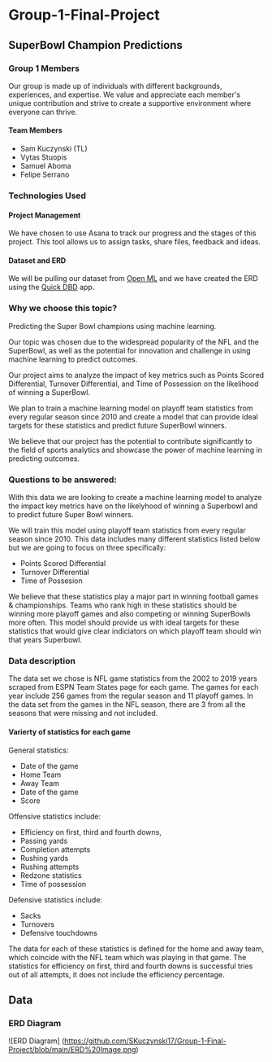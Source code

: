 # Group-1-Final-Project
## SuperBowl Champion Predictions

### Group 1 Members

Our group is made up of individuals with different backgrounds, experiences, and expertise. We value and appreciate each member's unique contribution and strive to create a supportive environment where everyone can thrive.

#### Team Members
- Sam Kuczynski (TL)
- Vytas Stuopis
- Samuel Aboma
- Felipe Serrano

### Technologies Used
#### Project Management

We have chosen to use Asana to track our progress and the stages of this project. This tool allows us to assign tasks, share files, feedback and ideas.

#### Dataset and ERD

We will be pulling our dataset from [Open ML](https://www.openml.org/search?type=data&status=active&id=43525&sort=runs) and we have created the ERD using the [Quick DBD](https://app.quickdatabasediagrams.com/#/) app.


### Why we choose this topic?

Predicting the Super Bowl champions using machine learning.

Our topic was chosen due to the widespread popularity of the NFL and the SuperBowl, as well as the potential for innovation and challenge in using machine learning to predict outcomes.

Our project aims to analyze the impact of key metrics such as Points Scored Differential, Turnover Differential, and Time of Possession on the likelihood of winning a SuperBowl.

We plan to train a machine learning model on playoff team statistics from every regular season since 2010 and create a model that can provide ideal targets for these statistics and predict future SuperBowl winners.

We believe that our project has the potential to contribute significantly to the field of sports analytics and showcase the power of machine learning in predicting outcomes.

### Questions to be answered:

With this data we are looking to create a machine learning model to analyze the impact key metrics have on the likelyhood of winning a Superbowl and to predict future Super Bowl winners.

We will train this model using playoff team statistics from every regular season since 2010. This data includes many different statistics listed below but we are going to focus on three specifically:

* Points Scored Differential
* Turnover Differential
* Time of Possesion

We believe that these statistics play a major part in winning football games & championships. Teams who rank high in these statistics should be winning more playoff games and also competing or winning SuperBowls more often. This model should provide us with ideal targets for these statistics that would give clear indiciators on which playoff team should win that years Superbowl.

### Data description

The data set we chose is NFL game statistics from the 2002 to 2019 years scraped from ESPN Team States page for each game. The games for each year include 256 games from the regular season and 11 playoff games. In the data set from the games in the NFL season, there are 3 from all the seasons that were missing and not included. 

#### Varierty of statistics for each game 

General statistics:
* Date of the game
* Home Team
* Away Team
* Date of the game
* Score

Offensive statistics include:
* Efficiency on first, third and fourth downs, 
* Passing yards
* Completion attempts
* Rushing yards
* Rushing attempts
* Redzone statistics
* Time of possession

Defensive statistics include:
* Sacks
* Turnovers
* Defensive touchdowns

The data for each of these statistics is defined for the home and away team, which coincide with the NFL team which was playing in that game. The statistics for efficiency on first, third and fourth downs is successful tries out of all attempts, it does not include the efficiency percentage.

## Data
### ERD Diagram

![ERD Diagram] (https://github.com/SKuczynski17/Group-1-Final-Project/blob/main/ERD%20Image.png)
